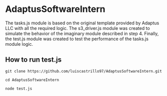 # AdaptusSoftwareIntern

The tasks.js module is based on the original template provided by Adaptus LLC with all the required logic. The s3_driver.js module was created to simulate the behavior of the imaginary module described in step 4. Finally, the test.js module was created to test the performance of the tasks.js module logic.

## How to run test.js

```
git clone https://github.com/luiscastrillo97/AdaptusSoftwareIntern.git

cd AdaptusSoftwareIntern

node test.js
```
